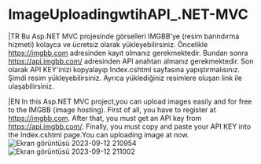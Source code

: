 # ImageUploadingwtihAPI_.NET-MVC
|TR
Bu Asp.NET MVC projesinde görselleri IMGBB'ye (resim barındırma hizmeti) kolayca ve ücretsiz olarak yükleyebilirsiniz. Öncelikle https://imgbb.com adresinden kayıt olmanız gerekmektedir. Bundan sonra https://api.imgbb.com/ adresinden API anahtarı almanız gerekmektedir. Son olarak API KEY'inizi kopyalayıp Index.cshtml sayfasına yapıştırmalısınız. Şimdi resim yükleyebilirsiniz. Ayrıca yüklediğiniz resimlere oluşan link ile ulaşabilirsiniz.

|EN
In this Asp.NET MVC project,you can upload images easily and for free to the IMGBB (image hosting). First of all, you have to register at https://imgbb.com. After that, you must get an API key from https://api.imgbb.com/. Finally, you must copy and paste your API KEY into the Index.cshtml page.You can uploading image at now.
![Ekran görüntüsü 2023-09-12 210954](https://github.com/alitekes1/ImageUploadingwtihAPI_.NET-MVC/assets/112067233/7127b8f7-25cc-4e76-a0c9-3f02a05668b1)
  ![Ekran görüntüsü 2023-09-12 211002](https://github.com/alitekes1/ImageUploadingwtihAPI_.NET-MVC/assets/112067233/cb836d1d-7556-40db-b0d8-07b105266c65)

  
